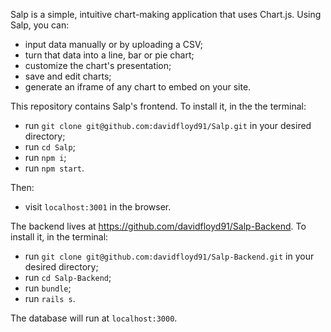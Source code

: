 Salp is a simple, intuitive chart-making application that uses Chart.js. Using Salp, you can:

+ input data manually or by uploading a CSV;
+ turn that data into a line, bar or pie chart;
+ customize the chart's presentation;
+ save and edit charts;
+ generate an iframe of any chart to embed on your site.

This repository contains Salp's frontend. To install it, in the the terminal:

+ run `git clone git@github.com:davidfloyd91/Salp.git` in your desired directory;
+ run `cd Salp`;
+ run `npm i`;
+ run `npm start`.

Then:

+ visit `localhost:3001` in the browser.

The backend lives at https://github.com/davidfloyd91/Salp-Backend. To install it, in the terminal:

+ run `git clone git@github.com:davidfloyd91/Salp-Backend.git` in your desired directory;
+ run `cd Salp-Backend`;
+ run `bundle`;
+ run `rails s`.

The database will run at `localhost:3000`.
